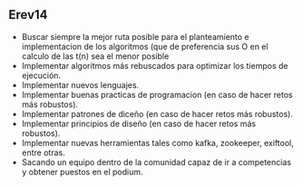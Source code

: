 ## Erev14

- Buscar siempre la mejor ruta posible para el planteamiento e implementacion de los algoritmos (que de preferencia sus O en el calculo de las t(n) sea el menor 
posible
- Implementar algoritmos más rebuscados para optimizar los tiempos de ejecución.
- Implementar nuevos lenguajes.
- Implementar buenas practicas de programacion (en caso de hacer retos más robustos).
- Implementar patrones de diceño (en caso de hacer retos más robustos).
- Implementar principios de diseño (en caso de hacer retos más robustos).
- Implementar nuevas herramientas tales como kafka, zookeeper, exiftool, entre otras.
- Sacando un equipo dentro de la comunidad capaz de ir a competencias y obtener puestos en el podium.
